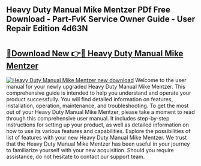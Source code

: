 ## Heavy Duty Manual Mike Mentzer PDf Free Download - Part-FvK Service Owner Guide - User Repair Edition 4d63N

# <h2><a href="http://cf24208.oget.top/?id=Heavy+Duty+Manual+Mike+Mentzer">🔗Download New 👉🔴 Heavy Duty Manual Mike Mentzer</a></h2>

[![Heavy Duty Manual Mike Mentzer new download](https://i.imgur.com/5g1atiW.png)](http://cf24208.oget.top/?id=Heavy+Duty+Manual+Mike+Mentzer)
Welcome to the user manual for your newly upgraded Heavy Duty Manual Mike Mentzer. This comprehensive guide is intended to help you understand and operate your product successfully. You will find detailed information on features, installation, operation, maintenance, and troubleshooting. To get the most out of your Heavy Duty Manual Mike Mentzer, please take a moment to read through this comprehensive user manual. It includes step-by-step instructions for setting up your product, as well as detailed information on how to use its various features and capabilities. Explore the possibilities of list of features with your new Heavy Duty Manual Mike Mentzer. We trust that the Heavy Duty Manual Mike Mentzer has been useful in your journey to familiarize yourself with your new acquisition. Should you require assistance, do not hesitate to contact our support team.
